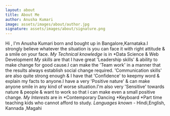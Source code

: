 ```yaml
---
layout: about
title: About Me
author: Anusha Kumari
image: assets/images/about/author.jpg
signature: assets/images/about/signature.png
---
```

Hi , I'm Anusha Kumari born and bought up in Bangalore,Karnataka.I strongly believe whatever the situation is you can face it with right attitude & a smile on your face.
*My Technical knowledge* is in
*Data Science & Web Development
*My skills* are that
I have great 'Leadership skills' & ability to make change for good cause.I can make the 'Team work' in  a manner that the results always establish social change required. 'Communication skills' are also quite strong enough & I have that 'Confidence' to keepmy word & explain my facts to anyone.I have a very 'Positive nature' & can make anyone smile in any kind of worse situation.I'm also very 'Sensitive' towards nature & people & want to work so that i can make  even a small positive change.
*My Interests* are in
*Contemporary Dancing
*Keyboard
*Part time teaching kids who cannot afford to study.
*Languages known* - Hindi,English, Kannada ,Magahi
